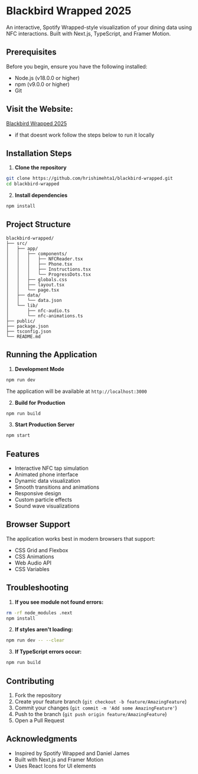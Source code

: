 # Blackbird Wrapped 2025

An interactive, Spotify Wrapped-style visualization of your dining data using NFC interactions. Built with Next.js, TypeScript, and Framer Motion.

## Prerequisites

Before you begin, ensure you have the following installed:
- Node.js (v18.0.0 or higher)
- npm (v9.0.0 or higher)
- Git

## Visit the Website: 
[Blackbird Wrapped 2025](blackbird-wrapped-1x45.vercel.app) 
- if that doesnt work follow the steps below to run it locally

## Installation Steps

1. **Clone the repository**
```bash
git clone https://github.com/hrishimehta1/blackbird-wrapped.git
cd blackbird-wrapped
```

2. **Install dependencies**
```bash
npm install
```

## Project Structure

```
blackbird-wrapped/
├── src/
│   ├── app/
│   │   ├── components/
│   │   │   ├── NFCReader.tsx
│   │   │   ├── Phone.tsx
│   │   │   ├── Instructions.tsx
│   │   │   └── ProgressDots.tsx
│   │   ├── globals.css
│   │   ├── layout.tsx
│   │   └── page.tsx
│   ├── data/
│   │   └── data.json
│   └── lib/
│       ├── nfc-audio.ts
│       └── nfc-animations.ts
├── public/
├── package.json
├── tsconfig.json
└── README.md
```

## Running the Application

1. **Development Mode**
```bash
npm run dev
```
The application will be available at `http://localhost:3000`

2. **Build for Production**
```bash
npm run build
```

3. **Start Production Server**
```bash
npm start
```

## Features

- Interactive NFC tap simulation
- Animated phone interface
- Dynamic data visualization
- Smooth transitions and animations
- Responsive design
- Custom particle effects
- Sound wave visualizations

## Browser Support

The application works best in modern browsers that support:
- CSS Grid and Flexbox
- CSS Animations
- Web Audio API
- CSS Variables

## Troubleshooting

1. **If you see module not found errors:**
```bash
rm -rf node_modules .next
npm install
```

2. **If styles aren't loading:**
```bash
npm run dev -- --clear
```

3. **If TypeScript errors occur:**
```bash
npm run build
```

## Contributing

1. Fork the repository
2. Create your feature branch (`git checkout -b feature/AmazingFeature`)
3. Commit your changes (`git commit -m 'Add some AmazingFeature'`)
4. Push to the branch (`git push origin feature/AmazingFeature`)
5. Open a Pull Request



## Acknowledgments

- Inspired by Spotify Wrapped and Daniel James
- Built with Next.js and Framer Motion
- Uses React Icons for UI elements
